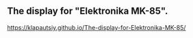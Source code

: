 
## The display for "Elektronika MK-85".

https://klapautsiy.github.io/The-display-for-Elektronika-MK-85/

